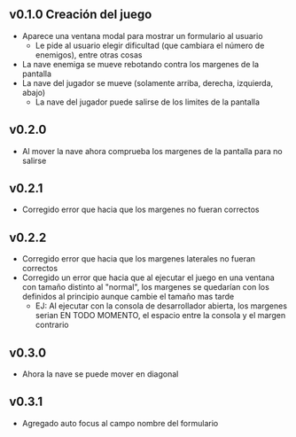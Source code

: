 ## v0.1.0 Creación del juego
 - Aparece una ventana modal para mostrar un formulario al usuario
   - Le pide al usuario elegir dificultad (que cambiara el número de enemigos), entre otras cosas
 - La nave enemiga se mueve rebotando contra los margenes de la pantalla
 - La nave del jugador se mueve (solamente arriba, derecha, izquierda, abajo)
   - La nave del jugador puede salirse de los limites de la pantalla
## v0.2.0 
 - Al mover la nave ahora comprueba los margenes de la pantalla para no salirse
## v0.2.1 
 - Corregido error que hacia que los margenes no fueran correctos
## v0.2.2
 - Corregido error que hacia que los margenes laterales no fueran correctos
 - Corregido un error que hacia que al ejecutar el juego en una ventana con tamaño distinto al "normal", los margenes se quedarían con los definidos al principio aunque cambie el tamaño mas tarde
   - EJ: Al ejecutar con la consola de desarrollador abierta, los margenes serian EN TODO MOMENTO, el espacio entre la consola y el margen contrario
## v0.3.0
 - Ahora la nave se puede mover en diagonal
## v0.3.1
 - Agregado auto focus al campo nombre del formulario